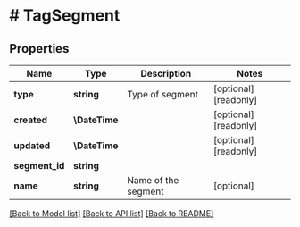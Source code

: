 # # TagSegment

## Properties

Name | Type | Description | Notes
------------ | ------------- | ------------- | -------------
**type** | **string** | Type of segment | [optional] [readonly]
**created** | **\DateTime** |  | [optional] [readonly]
**updated** | **\DateTime** |  | [optional] [readonly]
**segment_id** | **string** |  |
**name** | **string** | Name of the segment | [optional]

[[Back to Model list]](../../README.md#models) [[Back to API list]](../../README.md#endpoints) [[Back to README]](../../README.md)
